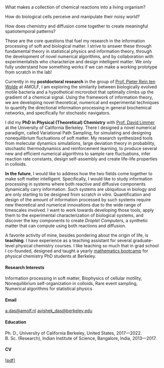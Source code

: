 What makes a collection of chemical reactions into a living organism?

How do biological cells perceive and manipulate their noisy world?

How does chemistry and diffusion come together to create meaningful spatiotemporal patterns?

These are the core questions that fuel my research in the information processing of soft and biological matter. I strive to answer these through fundamental theory in statistical physics and information theory, through the development of novel numerical algorithms, and by collaboration with experimentalists who characterize and design intelligent matter. We only fully understand how something works if we can make a working prototype from scratch in the lab!

Currently in my **postdoctoral research** in the group of [Prof. Pieter Rein ten Wolde](https://amolf.nl/research-groups/biochemical-networks) at AMOLF, I am exploring the similarity between biologically evolved motile bacteria and a hypothetical microrobot that optimally climbs up the gradient of a chemical signal. Using the framework of information theory, we are developing novel theoretical, numerical and experimental techniques to quantify the directional information processing in general biochemical networks, and specifically for stochastic navigators.

I did my **PhD in Physical (Theoretical) Chemistry** with [Prof. David Limmer](http://www.cchem.berkeley.edu/dtlgrp/) at the University of California Berkeley. There I designed a novel numerical paradigm, called Variational Path Sampling, for simulating and designing nonequilibrium fluctuations of soft matter. My research synthesized tools from molecular dynamics simulations, large deviation theory in probability, stochastic thermodynamics and reinforcement learning, to produce several new and efficient numerical algorithms to sample rare fluctuations, infer reaction rate constants, design self-assembly and create life-life properties in colloids. 

**In the future**, I would like to address how the two fields come together to make soft matter intelligent. Specifically, I would like to study information processing in systems where both reactive and diffusive components dynamically carry information. Such systems are ubiquitous in biology and are only starting to be designed from scratch _in vitro_. Quantification and design of the amount of information processed by such systems require new theoretical and numerical innovations due to the wide range of timescales involved. I want to work towards developing those tools, apply them to the experimental characterization of biological systems, and discover the key components to create _Droplet Computers_, a synthetic matter that can compute using both reactions and diffusion.

A favorite activity of mine, besides pondering about the origin of life, is **teaching**. I have experience as a teaching assistant for several graduate-level physical chemistry courses. I like teaching so much that in grad school I co-founded, designed and taught a yearly [mathematics bootcamp](https://chemmathbootcamp.com/) for physical chemistry PhD students at Berkeley.

#### Research Interests
Information processing in soft matter, Biophysics of cellular motility, Nonequilibrium self-organization in colloids, Rare event sampling, Numerical algorithms for statistical physics

#### Email
a.das@amolf.nl
avishek_das@berkeley.edu

#### Education
Ph. D., University of California Berkeley, United States, 2017—2022.\
B. Sc. (Research), Indian Institute of Science, Bangalore, India, 2013—2017.

#### CV
[[pdf]](https://avishek-das1.github.io/pdfs/cv-full.pdf)
